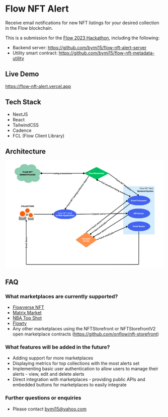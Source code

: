 # Flow NFT Alert

Receive email notifications for new NFT listings for your desired collection in the Flow blockchain.

This is a submission for the [Flow 2023 Hackathon](https://hackathon.flow.com/), including the following:

- Backend server: https://github.com/bymi15/flow-nft-alert-server
- Utility smart contract: https://github.com/bymi15/flow-nft-metadata-utility

## Live Demo

https://flow-nft-alert.vercel.app

## Tech Stack

- NextJS
- React
- TailwindCSS
- Cadence
- FCL (Flow Client Library)

## Architecture

![architecture diagram](./Flow%20NFT%20Alert%20Architecture%20Diagram.png)

## FAQ

### What marketplaces are currently supported?

- [Flowverse NFT](https://nft.flowverse.co/)
- [Matrix Market](https://matrixmarket.xyz/en/home)
- [NBA Top Shot](https://nbatopshot.com/)
- [Flowty](https://www.flowty.io/marketplace)
- Any other marketplaces using the NFTStorefront or NFTStorefrontV2 open marketplace contracts (https://github.com/onflow/nft-storefront)

### What features will be added in the future?

- Adding support for more marketplaces
- Displaying metrics for top collections with the most alerts set
- Implementing basic user authentication to allow users to manage their alerts - view, edit and delete alerts
- Direct integration with marketplaces - providing public APIs and embedded buttons for marketplaces to easily integrate

### Further questions or enquiries

- Please contact bymi15@yahoo.com
